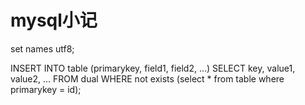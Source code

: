 # mysql小记

set names utf8;

INSERT INTO table (primarykey, field1, field2, ...)
SELECT key, value1, value2, ...
FROM dual
WHERE not exists (select * from table where primarykey = id);